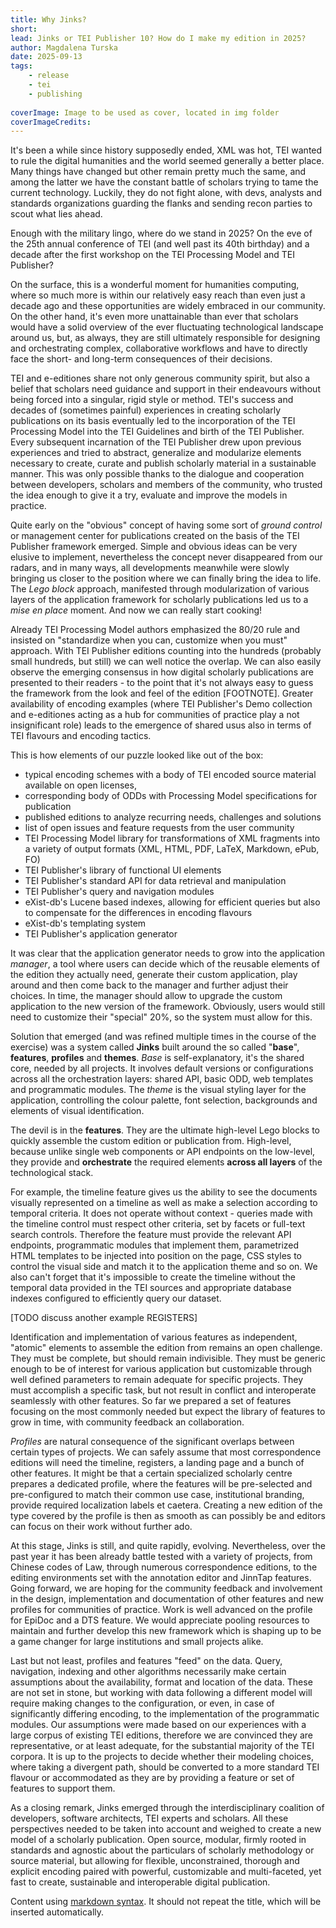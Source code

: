 ```yaml
---
title: Why Jinks?
short: 
lead: Jinks or TEI Publisher 10? How do I make my edition in 2025?
author: Magdalena Turska
date: 2025-09-13
tags:
    - release
    - tei
    - publishing
    
coverImage: Image to be used as cover, located in img folder
coverImageCredits: 
---
```


It's been a while since history supposedly ended, XML was hot, TEI wanted to rule the digital humanities and the world seemed generally a better place. Many things have changed but other remain pretty much the same, and among the latter we have the constant battle of scholars trying to tame the current technology. Luckily, they do not fight alone, with devs, analysts and standards organizations guarding the flanks and sending recon parties to scout what lies ahead.

Enough with the military lingo, where do we stand in 2025? On the eve of the 25th annual conference of TEI (and well past its 40th birthday) and a decade after the first workshop on the TEI Processing Model and TEI Publisher?

On the surface, this is a wonderful moment for humanities computing, where so much more is within our relatively easy reach than even just a decade ago and these opportunities are widely embraced in our community. On the other hand, it's even more unattainable than ever that scholars would have a solid overview of the ever fluctuating technological landscape around us, but, as always, they are still ultimately responsible for designing and orchestrating complex, collaborative workflows and have to directly face the short- and long-term consequences of their decisions.

TEI and e-editiones share not only generous community spirit, but also a belief that scholars need guidance and support in their endeavours without being forced into a singular, rigid style or method. TEI's success and decades of (sometimes painful) experiences in creating scholarly publications on its basis eventually led to the incorporation of the TEI Processing Model into the TEI Guidelines and birth of the TEI Publisher. Every subsequent incarnation of the TEI Publisher drew upon previous experiences and tried to abstract, generalize and modularize elements necessary to create, curate and publish scholarly material in a sustainable manner. This was only possible thanks to the dialogue and cooperation between developers, scholars and members of the community, who trusted the idea enough to give it a try, evaluate and improve the models in practice.

Quite early on the "obvious" concept of having some sort of *ground control* or management center for publications created on the basis of the TEI Publisher framework emerged. Simple and obvious ideas can be very elusive to implement, nevertheless the concept never disappeared from our radars, and in many ways, all developments meanwhile were slowly bringing us closer to the position where we can finally bring the idea to life. The *Lego block* approach, manifested through modularization of various layers of the application framework for scholarly publications led us to a *mise en place* moment. And now we can really start cooking!

Already TEI Processing Model authors emphasized the 80/20 rule and insisted on "standardize when you can, customize when you must" approach. With TEI Publisher editions counting into the hundreds (probably small hundreds, but still) we can well notice the overlap. We can also easily observe the emerging consensus in how digital scholarly publications are presented to their readers - to the point that it's not always easy to guess the framework from the look and feel of the edition [FOOTNOTE]. Greater availability of encoding examples (where TEI Publisher's Demo collection and e-editiones acting as a hub for communities of practice play a not insignificant role) leads to the emergence of shared usus also in terms of TEI flavours and encoding tactics.

This is how elements of our puzzle looked like out of the box: 

- typical encoding schemes with a body of TEI encoded source material available on open licenses,
- corresponding body of ODDs with Processing Model specifications for publication
- published editions to analyze recurring needs, challenges and solutions
- list of open issues and feature requests from the user community
- TEI Processing Model library for transformations of XML fragments into a variety of output formats (XML, HTML, PDF, LaTeX, Markdown, ePub, FO)
- TEI Publisher's library of functional UI elements
- TEI Publisher's standard API for data retrieval and manipulation
- TEI Publisher's query and navigation modules
- eXist-db's Lucene based indexes, allowing for efficient queries but also to compensate for the differences in encoding flavours
- eXist-db's templating system
- TEI Publisher's application generator

It was clear that the application generator needs to grow into the application *manager*, a tool where users can decide which of the reusable elements of the edition they actually need, generate their custom application, play around and then come back to the manager and further adjust their choices. In time, the manager should allow to upgrade the custom application to the new version of the framework. Obviously, users would still need to customize their "special" 20%, so the system must allow for this.

Solution that emerged (and was refined multiple times in the course of the exercise) was a system called **Jinks** built around the so called "**base**", **features**, **profiles** and **themes**. *Base* is self-explanatory, it's the shared core, needed by all projects. It involves default versions or configurations across all the orchestration layers: shared API, basic ODD, web templates and programmatic modules. The *theme* is the visual styling layer for the application, controlling the colour palette, font selection, backgrounds and elements of visual identification.

The devil is in the **features**. They are the ultimate high-level Lego blocks to quickly assemble the custom edition or publication from. High-level, because unlike single web components or API endpoints on the low-level, they provide and **orchestrate** the required elements **across all layers** of the technological stack. 

For example, the timeline feature gives us the ability to see the documents visually represented on a timeline as well as make a selection according to temporal criteria. It does not operate without context - queries made with the timeline control must respect other criteria, set by facets or full-text search controls.
Therefore the feature must provide the relevant API endpoints, programmatic modules that implement them, parametrized HTML templates to be injected into position on the page, CSS styles to control the visual side and match it to the application theme and so on. We also can't forget that it's impossible to create the timeline without the temporal data provided in the TEI sources and appropriate database indexes configured to efficiently query our dataset.

[TODO discuss another example REGISTERS]

Identification and implementation of various features as independent, "atomic" elements to assemble the edition from remains an open challenge. They must be complete, but should remain indivisible. They must be generic enough to be of interest for various application but customizable through well defined parameters to remain adequate for specific projects. They must accomplish a specific task, but not result in conflict and interoperate seamlessly with other features. So far we prepared a set of features focusing on the most commonly needed but expect the library of features to grow in time, with community feedback an collaboration.

*Profiles* are natural consequence of the significant overlaps between certain types of projects. We can safely assume that most correspondence editions will need the timeline, registers, a landing page and a bunch of other features. It might be that a certain specialized scholarly centre prepares a dedicated profile, where the features will be pre-selected and pre-configured to match their common use case, institutional branding, provide required localization labels et caetera. Creating a new edition of the type covered by the profile is then as smooth as can possibly be and editors can focus on their work without further ado.

At this stage, Jinks is still, and quite rapidly, evolving. Nevertheless, over the past year it has been already battle tested with a variety of projects, from Chinese codes of Law, through numerous correspondence editions, to the editing environments set with the annotation editor and JinnTap features. Going forward, we are hoping for the community feedback and involvement in the design, implementation and documentation of other features and new profiles for communities of practice. Work is well advanced on the profile for EpiDoc and a DTS feature. We would appreciate pooling resources to maintain and further develop this new framework which is shaping up to be a game changer for large institutions and small projects alike.

Last but not least, profiles and features "feed" on the data. Query, navigation, indexing and other algorithms necessarily make certain assumptions about the availability, format and location of the data. These are not set in stone, but working with data following a different model will require making changes to the configuration, or even, in case of significantly differing encoding, to the implementation of the programmatic modules. Our assumptions were made based on our experiences with a large corpus of existing TEI editions, therefore we are convinced they are representative, or at least adequate, for the substantial majority of the TEI corpora. It is up to the projects to decide whether their modeling choices, where taking a divergent path, should be converted to a more standard TEI flavour or accommodated as they are by providing a feature or set of features to support them.

As a closing remark, Jinks emerged through the interdisciplinary coalition of developers, software architects, TEI experts and scholars. All these perspectives needed to be taken into account and weighed to create a new model of a scholarly publication. Open source, modular, firmly rooted in standards and agnostic about the particulars of scholarly methodology or source material, but allowing for flexible, unconstrained, thorough and explicit encoding paired with powerful, customizable and multi-faceted, yet fast to create, sustainable and interoperable digital publication.

Content using [markdown syntax](https://commonmark.org/help/). It should not repeat the title, which will be inserted automatically.